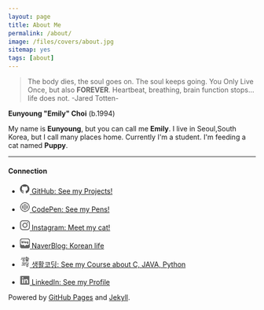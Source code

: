 ```yaml
---
layout: page
title: About Me
permalink: /about/
image: /files/covers/about.jpg
sitemap: yes
tags: [about]
---
```


> The body dies, the soul goes on.  The soul keeps going.  You Only Live Once, but also **FOREVER**.  Heartbeat, breathing, brain function stops…life does not.
> -Jared Totten-


**Eunyoung "Emily" Choi** (b.1994)

My name is **Eunyoung**, but you can call me **Emily**. 
I live in Seoul,South Korea, but I call many places home.
Currently I'm a student.
I'm feeding a cat named **Puppy**. 

---
#### Connection
- [![Github](/assets/images/pc/icon_git.png)](http://github.com//emily7485)[ GitHub:   See my Projects!](http://github.com//emily7485)


- [![CodePen](/assets/images/pc/icon_codepen.png)](https://codepen.io/emily7485/)[ CodePen: See my Pens!](https://codepen.io/emily7485/)


- [![Instagram](/assets/images/pc/icon_instagram.png)](https://www.instagram.com/emily_daily_/)[ Instagram: Meet my cat!](https://www.instagram.com/emily_daily_/) 


- [![NaverBlog](/assets/images/pc/icon_naverblog.png)](http:///blog.naver.com/emily7485)[ NaverBlog: Korean life](http:///blog.naver.com/emily7485)

- [![Coding](/assets/images/pc/icon_coding.png)]([http:///blog.naver.com/emily7485](https://www.opentutorials.org/course/3799))[ 생활코딩: See my Course about C, JAVA, Python]([http:///blog.naver.com/emily7485](https://www.opentutorials.org/course/3799))
   

- [![LinkedIn](/assets/images/pc/icon_linkedin.png)](https://www.linkedin.com/in/eun-young-choi-986103134/)[ LinkedIn: See my Profile](https://www.linkedin.com/in/eun-young-choi-986103134/) 



Powered by [GitHub Pages](https://pages.github.com) and [Jekyll](https://jekyllrb.com).

